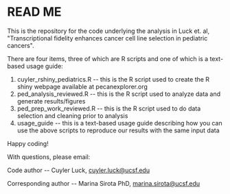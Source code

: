 # READ ME
This is the repository for the code underlying the analysis in Luck et. al, "Transcriptional fidelity enhances cancer cell line selection in pediatric cancers".

There are four items, three of which are R scripts and one of which is a text-based usage guide:

1. cuyler_rshiny_pediatrics.R -- this is the R script used to create the R shiny webpage available at pecanexplorer.org
2. ped_analysis_reviewed.R -- this is the R script used to analyze data and generate results/figures
3. ped_prep_work_reviewed.R -- this is the R script used to do data selection and cleaning prior to analysis
4. usage_guide -- this is a text-based usage guide describing how you can use the above scripts to reproduce our results with the same input data

Happy coding!

With questions, please email:

Code author -- Cuyler Luck, cuyler.luck@ucsf.edu

Corresponding author -- Marina Sirota PhD, marina.sirota@ucsf.edu
